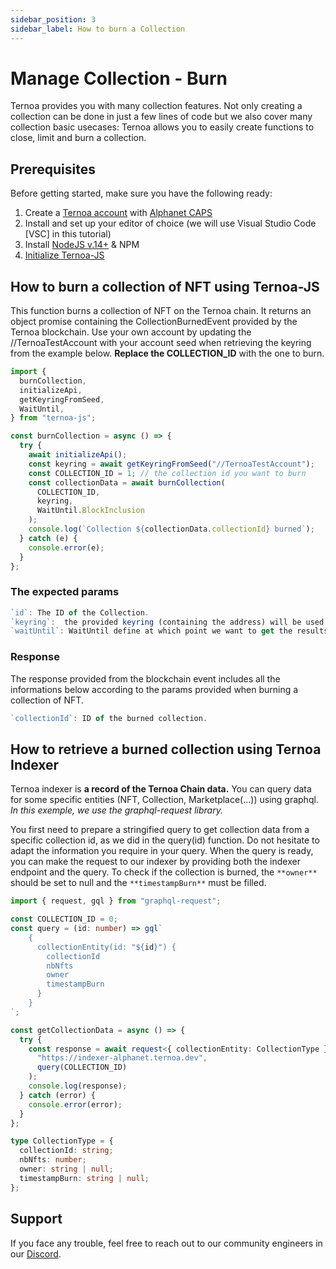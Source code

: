 ```yaml
---
sidebar_position: 3
sidebar_label: How to burn a Collection
---
```


# Manage Collection - Burn

Ternoa provides you with many collection features. Not only creating a collection can be done in just a few lines of code but we also cover many collection basic usecases: Ternoa allows you to easily create functions to close, limit and burn a collection.

## Prerequisites

Before getting started, make sure you have the following ready:

1. Create a [Ternoa account](/for-developers/get-started/create-account) with [Alphanet CAPS](/for-developers/get-started/create-account#step-2-get-some-free-test-caps-tokens)
2. Install and set up your editor of choice (we will use Visual Studio Code [VSC] in this tutorial)
3. Install [NodeJS v.14+](https://nodejs.org/en/download/) & NPM
4. [Initialize Ternoa-JS](/for-developers/get-started/install-ternoa-js#step-2-initialize-ternoa-js)

## How to burn a collection of NFT using Ternoa-JS

This function burns a collection of NFT on the Ternoa chain. It returns an object promise containing the CollectionBurnedEvent provided by the Ternoa blockchain.
Use your own account by updating the //TernoaTestAccount with your account seed when retrieving the keyring from the example below. **Replace the COLLECTION_ID** with the one to burn.

```typescript showLineNumbers
import {
  burnCollection,
  initializeApi,
  getKeyringFromSeed,
  WaitUntil,
} from "ternoa-js";

const burnCollection = async () => {
  try {
    await initializeApi();
    const keyring = await getKeyringFromSeed("//TernoaTestAccount");
    const COLLECTION_ID = 1; // the collection id you want to burn
    const collectionData = await burnCollection(
      COLLECTION_ID,
      keyring,
      WaitUntil.BlockInclusion
    );
    console.log(`Collection ${collectionData.collectionId} burned`);
  } catch (e) {
    console.error(e);
  }
};
```

### The expected params

```typescript
`id`: The ID of the Collection.
`keyring`:  the provided keyring (containing the address) will be used to sign the transaction and pay the execution fee.
`waitUntil`: WaitUntil define at which point we want to get the results of the transaction execution: BlockInclusion or BlockFinalization.
```

### Response

The response provided from the blockchain event includes all the informations below according to the params provided when burning a collection of NFT.

```typescript
`collectionId`: ID of the burned collection.
```

## How to retrieve a burned collection using Ternoa Indexer

Ternoa indexer is **a record of the Ternoa Chain data.**
You can query data for some specific entities (NFT, Collection, Marketplace(...)) using graphql.
_In this exemple, we use the graphql-request library._

You first need to prepare a stringified query to get collection data from a specific collection id, as we did in the query(id) function.
Do not hesitate to adapt the information you require in your query. When the query is ready, you can make the request to our indexer by providing both the indexer endpoint and the query. To check if the collection is burned, the `**owner**` should be set to null and the `**timestampBurn**` must be filled.

```typescript showLineNumbers
import { request, gql } from "graphql-request";

const COLLECTION_ID = 0;
const query = (id: number) => gql`
    {
      collectionEntity(id: "${id}") {
        collectionId
        nbNfts
        owner
        timestampBurn
      }
    }
`;

const getCollectionData = async () => {
  try {
    const response = await request<{ collectionEntity: CollectionType }>(
      "https://indexer-alphanet.ternoa.dev",
      query(COLLECTION_ID)
    );
    console.log(response);
  } catch (error) {
    console.error(error);
  }
};

type CollectionType = {
  collectionId: string;
  nbNfts: number;
  owner: string | null;
  timestampBurn: string | null;
};
```

## Support

If you face any trouble, feel free to reach out to our community engineers in our [Discord](https://discord.gg/fUmBkPpnRu).
